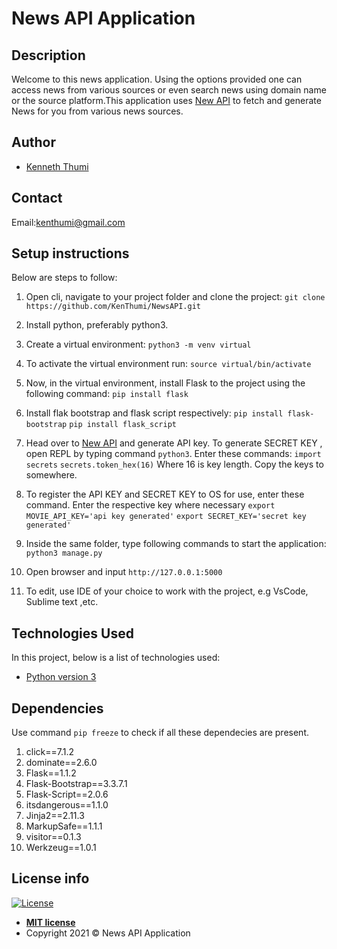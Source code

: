 # News API Application
## Description
Welcome to this news application. Using the options provided one can access news from various sources or even search news using domain name or the source platform.This application uses [New API](https://newsapi.org/) to fetch and generate News 
for you from various news sources.

## Author
- [Kenneth Thumi](https://github.com/KenThumi)

## Contact
Email:kenthumi@gmail.com

## Setup instructions
Below are steps to follow:
1. Open cli, navigate to your project folder and clone the project: 
    `git clone https://github.com/KenThumi/NewsAPI.git`
2. Install python, preferably python3.
3. Create a virtual environment: 
    `python3 -m venv virtual`
4. To activate the virtual environment run:
    `source virtual/bin/activate`
5. Now, in the virtual environment, install Flask to the project using the following command:
    `pip install flask`
6. Install flak bootstrap and flask script respectively:
        `pip install flask-bootstrap`
        `pip install flask_script`
7. Head over to [New API](https://newsapi.org/) and generate API key. To generate SECRET KEY 
    , open REPL by typing command `python3`. Enter these commands:
            `import secrets` 
            `secrets.token_hex(16)`
    Where 16 is key length. Copy the keys to somewhere.
8. To register the API KEY and SECRET KEY to OS for use, enter these command. Enter the respective key where necessary
    `export MOVIE_API_KEY='api key generated'`
    `export SECRET_KEY='secret key generated'`

9. Inside the same folder,  type following commands to start the application:
    `python3 manage.py`
10. Open browser and input `http://127.0.0.1:5000`
11. To edit, use IDE of your choice to work with the project, e.g VsCode, Sublime text ,etc.

## Technologies Used
In this project, below is a list of technologies used:
- [Python version 3](https://www.python.org/)

## Dependencies 
Use command `pip freeze` to check if all these dependecies are present. 
1. click==7.1.2
2. dominate==2.6.0
3. Flask==1.1.2
4. Flask-Bootstrap==3.3.7.1
5. Flask-Script==2.0.6
6. itsdangerous==1.1.0
7. Jinja2==2.11.3
8. MarkupSafe==1.1.1
9. visitor==0.1.3
10. Werkzeug==1.0.1

## License info
[![License](http://img.shields.io/:license-mit-blue.svg?style=flat-square)](http://badges.mit-license.org)

- **[MIT license](http://opensource.org/licenses/mit-license.php)**
- Copyright 2021 © News API Application
